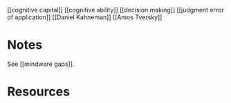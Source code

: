 [[cognitive capital]]
[[cognitive ability]]
[[decision making]]
[[judgment error of application]]
[[Daniel Kahneman]]
[[Amos Tversky]]

# Notes
See [[mindware gaps]].

# Resources